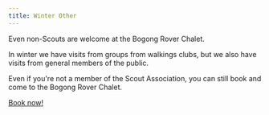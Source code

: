 ```yaml
---
title: Winter Other
---
```


Even non-Scouts are welcome at the Bogong Rover Chalet.

In winter we have visits from groups from walkings clubs, but we also have visits
from general members of the public.

Even if you're not a member of the Scout Association, you can still book and
come to the Bogong Rover Chalet.

[Book now!](http://www.trybooking.com/Booking/BookingEventSummary.aspx?eid=74559)
